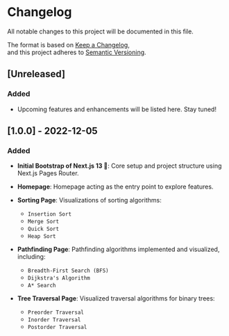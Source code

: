 # Changelog

All notable changes to this project will be documented in this file.

The format is based on [Keep a Changelog](https://keepachangelog.com/en/1.1.0/),  
and this project adheres to [Semantic Versioning](https://semver.org/spec/v2.0.0.html).

## [Unreleased]

### Added

- Upcoming features and enhancements will be listed here. Stay tuned!

## [1.0.0] - 2022-12-05

### Added

- **Initial Bootstrap of Next.js 13 🚀**: Core setup and project structure using Next.js Pages Router.

- **Homepage**: Homepage acting as the entry point to explore features.

- **Sorting Page**: Visualizations of sorting algorithms:

  - `Insertion Sort`
  - `Merge Sort`
  - `Quick Sort`
  - `Heap Sort`

- **Pathfinding Page**: Pathfinding algorithms implemented and visualized, including:

  - `Breadth-First Search (BFS)`
  - `Dijkstra's Algorithm`
  - `A* Search`

- **Tree Traversal Page**: Visualized traversal algorithms for binary trees:
  - `Preorder Traversal`
  - `Inorder Traversal`
  - `Postorder Traversal`
